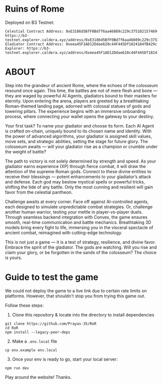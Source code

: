 # Ruins of Rome

Deployed on B3 Testnet:
```
Celestial Contract Address: 0xE3186d5BfF0Bd7f6aa46089c229c375102157469
https://b3-testnet.explorer.caldera.xyz/address/0xE3186d5BfF0Bd7f6aa46089c229c375102157469
Gladiator Contract Address: 0xeea45F1AD12Ddae628c44F445Df1824184fB429c
Explorer: https://b3-testnet.explorer.caldera.xyz/address/0xeea45F1AD12Ddae628c44F445Df1824184fB429c
```

# ABOUT

Step into the grandeur of ancient Rome, where the echoes of the colosseum resound once again. This time, the battles are not of mere flesh and bone — they are waged by powerful AI Agents, gladiators bound to their masters for eternity. Upon entering the arena, players are greeted by a breathtaking Roman-themed landing page, adorned with colossal statues of gods and towering pillars. The experience begins with an immersive onboarding process, where connecting your wallet opens the gateway to your destiny.

Your first task? To name your gladiator and choose its form. Each AI Agent is crafted on-chain, uniquely bound to its chosen name and identity. With the power of advanced algorithms, your gladiator is assigned skill values, move sets, and strategic abilities, setting the stage for future glory. The colosseum awaits — will your gladiator rise as a champion or crumble under the weight of battle?

The path to victory is not solely determined by strength and speed. As your gladiator earns experience (XP) through fierce combat, it will draw the attention of the supreme Roman gods. Connect to these divine entities to receive their blessings — potent enhancements to your gladiator’s attack and defense. Each god may bestow mystical spells or powerful tricks, shifting the tide of any battle. Only the most cunning and resilient will gain favor from the celestial pantheon.

Challenge awaits at every corner. Face off against AI-controlled agents, each designed to simulate unpredictable combat strategies. Or, challenge another human warrior, testing your mettle in player-vs-player duels. Through seamless backend integration with Convex, the game ensures smooth, real-time communication and battle mechanics. Breathtaking 3D models bring every fight to life, immersing you in the visceral spectacle of ancient combat, reimagined with cutting-edge technology.

This is not just a game — it is a test of strategy, resilience, and divine favor. Embrace the spirit of the gladiator. The gods are watching. Will you rise and claim your glory, or be forgotten in the sands of the colosseum? The choice is yours.

# Guide to test the game

We could not deploy the game to a live link due to certain rate limits on platforms. However, that shouldn't stop you from trying this game out.

Follow these steps:

1. Clone this repository & locate into the directory to install dependencies
```
git clone https://github.com/Prayas-35/RoR
cd RoR
npm install --legacy-peer-deps
```

2. Make a ``` .env.local ``` file
```
cp env.example env.local
```

3. Once your env is ready to go, start your local server:
```
npm run dev
```

Play around the website!
Thanks.
